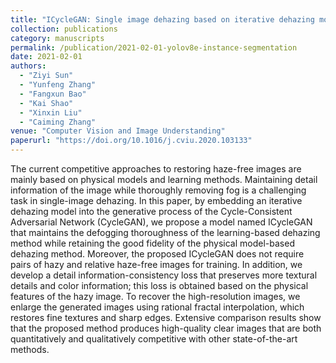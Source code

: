 ```yaml
---
title: "ICycleGAN: Single image dehazing based on iterative dehazing model and CycleGAN"
collection: publications
category: manuscripts
permalink: /publication/2021-02-01-yolov8e-instance-segmentation
date: 2021-02-01 
authors:
  - "Ziyi Sun"
  - "Yunfeng Zhang"
  - "Fangxun Bao"
  - "Kai Shao"
  - "Xinxin Liu"
  - "Caiming Zhang"
venue: "Computer Vision and Image Understanding"
paperurl: "https://doi.org/10.1016/j.cviu.2020.103133"
---
```


The current competitive approaches to restoring haze-free images are mainly based on physical models and learning methods. Maintaining detail information of the image while thoroughly removing fog is a challenging task in single-image dehazing. In this paper, by embedding an iterative dehazing model into the generative process of the Cycle-Consistent Adversarial Network (CycleGAN), we propose a model named ICycleGAN that maintains the defogging thoroughness of the learning-based dehazing method while retaining the good fidelity of the physical model-based dehazing method. Moreover, the proposed ICycleGAN does not require pairs of hazy and relative haze-free images for training. In addition, we develop a detail information-consistency loss that preserves more textural details and color information; this loss is obtained based on the physical features of the hazy image. To recover the high-resolution images, we enlarge the generated images using rational fractal interpolation, which restores fine textures and sharp edges. Extensive comparison results show that the proposed method produces high-quality clear images that are both quantitatively and qualitatively competitive with other state-of-the-art methods.


